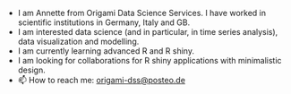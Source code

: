 -  I am Annette from Origami Data Science Services. I have worked in scientific institutions in Germany, Italy and GB.
-  I am interested data science (and in particular, in time series analysis), data visualization and modelling.
-  I am currently learning advanced R and R shiny.
-  I am looking for collaborations for R shiny applications with minimalistic design.
- 📫 How to reach me: origami-dss@posteo.de

<!---
origami-dss/origami-dss is a ✨ special ✨ repository because its `README.md` (this file) appears on your GitHub profile.
You can click the Preview link to take a look at your changes.
--->
